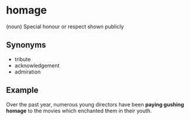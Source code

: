 # homage

(noun) Special honour or respect shown publicly

## Synonyms

+ tribute
+ acknowledgement
+ admiration

## Example

Over the past year, numerous young directors have been **paying gushing homage** to the movies which enchanted them in their youth.
